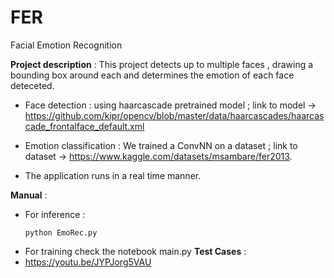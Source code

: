 # FER
Facial Emotion Recognition

**Project description** :
  This project detects up to multiple faces , drawing a bounding box around each and determines the emotion of each face deteceted.
  
  * Face detection : using haarcascade pretrained model ; link to model -> https://github.com/kipr/opencv/blob/master/data/haarcascades/haarcascade_frontalface_default.xml
  
  * Emotion classification : We trained a ConvNN on a dataset ; link to dataset -> https://www.kaggle.com/datasets/msambare/fer2013.
  
  * The application runs in a real time manner.

**Manual** :
  - For inference :
    ``` shell
    python EmoRec.py
    ```
  - For training check the notebook main.py
**Test Cases** :
  - https://youtu.be/JYPJorg5VAU
  
